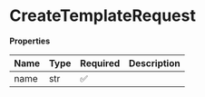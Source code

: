 # CreateTemplateRequest

**Properties**

| Name | Type | Required | Description |
| :--- | :--- | :------- | :---------- |
| name | str  | ✅       |             |

